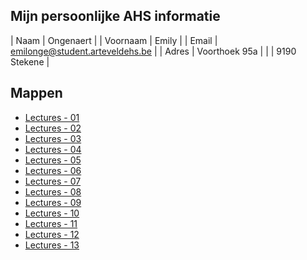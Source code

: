 
Mijn persoonlijke AHS informatie
------
| Naam | Ongenaert |
| Voornaam | Emily |
| Email | emilonge@student.arteveldehs.be |
| Adres | Voorthoek 95a |
| | 9190 Stekene |



Mappen
------

- [Lectures - 01](/Lectures/01/)
- [Lectures - 02](/Lectures/02/)
- [Lectures - 03](/Lectures/03/)
- [Lectures - 04](/Lectures/04/)
- [Lectures - 05](/Lectures/05/)
- [Lectures - 06](/Lectures/06/)
- [Lectures - 07](/Lectures/07/)
- [Lectures - 08](/Lectures/08/)
- [Lectures - 09](/Lectures/09/)
- [Lectures - 10](/Lectures/10/)
- [Lectures - 11](/Lectures/11/)
- [Lectures - 12](/Lectures/12/)
- [Lectures - 13](/Lectures/13/)
